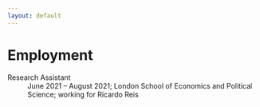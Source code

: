 ```yaml
---
layout: default
---
```


# Employment

<dl>
   <dt>Research Assistant</dt>
      <dd>June 2021 – August 2021; London School of Economics and Political Science; working for Ricardo Reis</dd>
</dl>
